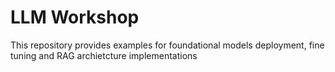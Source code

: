 # LLM Workshop
This repository provides examples for foundational models deployment, fine tuning and RAG archietcture implementations
